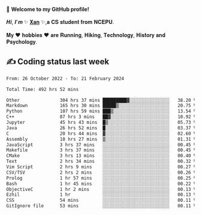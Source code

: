 🎉 **Welcome to my GitHub profile!**</br></br>
𝑯𝒊, 𝑰'𝒎 ✨ [𝐗𝐚𝐧](https://xancoding.cn/) ✨,𝐚 𝐂𝐒 𝐬𝐭𝐮𝐝𝐞𝐧𝐭 𝐟𝐫𝐨𝐦 𝐍𝐂𝐄𝐏𝐔.</br></br>
𝐌𝐲 ❤ 𝐡𝐨𝐛𝐛𝐢𝐞𝐬 ❤ 𝐚𝐫𝐞 𝐑𝐮𝐧𝐧𝐢𝐧𝐠, 𝐇𝐢𝐤𝐢𝐧𝐠, 𝐓𝐞𝐜𝐡𝐧𝐨𝐥𝐨𝐠𝐲, 𝐇𝐢𝐬𝐭𝐨𝐫𝐲 𝐚𝐧𝐝 𝐏𝐬𝐲𝐜𝐡𝐨𝐥𝐨𝐠𝐲.

## ✍️ Coding status last week
<!--START_SECTION:waka-->

```txt
From: 26 October 2022 - To: 21 February 2024

Total Time: 492 hrs 52 mins

Other               304 hrs 37 mins █████████▓░░░░░░░░░░░░░░░   38.20 %
Markdown            165 hrs 30 mins █████▒░░░░░░░░░░░░░░░░░░░   20.75 %
Python              107 hrs 59 mins ███▒░░░░░░░░░░░░░░░░░░░░░   13.54 %
C++                 87 hrs 3 mins   ██▓░░░░░░░░░░░░░░░░░░░░░░   10.92 %
Jupyter             45 hrs 43 mins  █▒░░░░░░░░░░░░░░░░░░░░░░░   05.73 %
Java                26 hrs 52 mins  █░░░░░░░░░░░░░░░░░░░░░░░░   03.37 %
C                   20 hrs 44 mins  ▓░░░░░░░░░░░░░░░░░░░░░░░░   02.60 %
Assembly            10 hrs 27 mins  ▒░░░░░░░░░░░░░░░░░░░░░░░░   01.31 %
JavaScript          3 hrs 37 mins   ░░░░░░░░░░░░░░░░░░░░░░░░░   00.45 %
Makefile            3 hrs 37 mins   ░░░░░░░░░░░░░░░░░░░░░░░░░   00.45 %
CMake               3 hrs 13 mins   ░░░░░░░░░░░░░░░░░░░░░░░░░   00.40 %
Text                2 hrs 34 mins   ░░░░░░░░░░░░░░░░░░░░░░░░░   00.32 %
Vim Script          2 hrs 9 mins    ░░░░░░░░░░░░░░░░░░░░░░░░░   00.27 %
CSV/TSV             2 hrs 2 mins    ░░░░░░░░░░░░░░░░░░░░░░░░░   00.26 %
Prolog              1 hr 57 mins    ░░░░░░░░░░░░░░░░░░░░░░░░░   00.25 %
Bash                1 hr 45 mins    ░░░░░░░░░░░░░░░░░░░░░░░░░   00.22 %
ObjectiveC          1 hr 2 mins     ░░░░░░░░░░░░░░░░░░░░░░░░░   00.13 %
Ezhil               1 hr            ░░░░░░░░░░░░░░░░░░░░░░░░░   00.13 %
CSS                 54 mins         ░░░░░░░░░░░░░░░░░░░░░░░░░   00.11 %
GitIgnore file      53 mins         ░░░░░░░░░░░░░░░░░░░░░░░░░   00.11 %
```

<!--END_SECTION:waka-->


<!-- ## 📈 My GitHub Stats
<p align="center">
    <img height="137px" src="https://github-readme-stats.vercel.app/api?username=Xancoding&hide_title=true&hide_border=true&show_icons=trueline_height=21&text_color=000&icon_color=000&bg_color=0,ea6161,ffc64d,fffc4d,52fa5a&theme=graywhite" /> 
    <img src="https://github-readme-stats.vercel.app/api/top-langs/?username=Xancoding&hide_title=true&hide_border=true&layout=compact&langs_count=6&text_color=000&icon_color=fff&bg_color=0,52fa5a,4dfcff,c64dff&theme=graywhite" /> 
</p> -->

<!-- ## 🔥 My GitHub activities of last 31 days.
<div align="center"> <img src="https://activity-graph.herokuapp.com/graph?username=XanCoding&theme=xcode" /> </div> -->

<!-- <p align="center"> 
  Visitor count<br/>
  <img src="https://profile-counter.glitch.me/xancoding/count.svg" />
</p> -->
